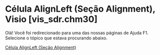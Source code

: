 
# Célula AlignLeft (Seção Alignment), Visio [vis_sdr.chm30]

Olá! Você foi redirecionado para uma das nossas páginas de Ajuda F1. Selecione o tópico que estava procurando abaixo.

[Célula AlignLeft (Seção Alignment)](http://msdn.microsoft.com/library/d094411e-ed65-1d0d-5c35-68b003da2696%28Office.15%29.aspx)
